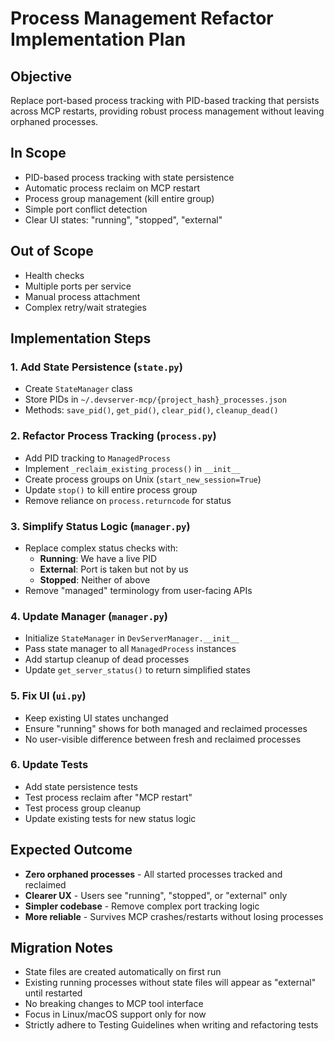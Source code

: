 # Process Management Refactor Implementation Plan

## Objective
Replace port-based process tracking with PID-based tracking that persists across MCP restarts, providing robust process management without leaving orphaned processes.

## In Scope
- PID-based process tracking with state persistence
- Automatic process reclaim on MCP restart
- Process group management (kill entire group)
- Simple port conflict detection
- Clear UI states: "running", "stopped", "external"

## Out of Scope
- Health checks
- Multiple ports per service
- Manual process attachment
- Complex retry/wait strategies

## Implementation Steps

### 1. Add State Persistence (`state.py`)
- Create `StateManager` class
- Store PIDs in `~/.devserver-mcp/{project_hash}_processes.json`
- Methods: `save_pid()`, `get_pid()`, `clear_pid()`, `cleanup_dead()`

### 2. Refactor Process Tracking (`process.py`)
- Add PID tracking to `ManagedProcess`
- Implement `_reclaim_existing_process()` in `__init__`
- Create process groups on Unix (`start_new_session=True`)
- Update `stop()` to kill entire process group
- Remove reliance on `process.returncode` for status

### 3. Simplify Status Logic (`manager.py`)
- Replace complex status checks with:
  - **Running**: We have a live PID
  - **External**: Port is taken but not by us
  - **Stopped**: Neither of above
- Remove "managed" terminology from user-facing APIs

### 4. Update Manager (`manager.py`)
- Initialize `StateManager` in `DevServerManager.__init__`
- Pass state manager to all `ManagedProcess` instances
- Add startup cleanup of dead processes
- Update `get_server_status()` to return simplified states

### 5. Fix UI (`ui.py`)
- Keep existing UI states unchanged
- Ensure "running" shows for both managed and reclaimed processes
- No user-visible difference between fresh and reclaimed processes

### 6. Update Tests
- Add state persistence tests
- Test process reclaim after "MCP restart"
- Test process group cleanup
- Update existing tests for new status logic

## Expected Outcome
- **Zero orphaned processes** - All started processes tracked and reclaimed
- **Clearer UX** - Users see "running", "stopped", or "external" only
- **Simpler codebase** - Remove complex port tracking logic
- **More reliable** - Survives MCP crashes/restarts without losing processes

## Migration Notes
- State files are created automatically on first run
- Existing running processes without state files will appear as "external" until restarted
- No breaking changes to MCP tool interface
- Focus in Linux/macOS support only for now
- Strictly adhere to Testing Guidelines when writing and refactoring tests
